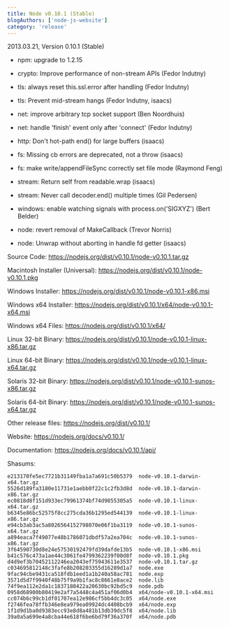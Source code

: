 ```yaml
---
title: Node v0.10.1 (Stable)
blogAuthors: ['node-js-website']
category: 'release'
---
```


2013.03.21, Version 0.10.1 (Stable)

* npm: upgrade to 1.2.15

* crypto: Improve performance of non-stream APIs (Fedor Indutny)

* tls: always reset this.ssl.error after handling (Fedor Indutny)

* tls: Prevent mid-stream hangs (Fedor Indutny, isaacs)

* net: improve arbitrary tcp socket support (Ben Noordhuis)

* net: handle 'finish' event only after 'connect' (Fedor Indutny)

* http: Don't hot-path end() for large buffers (isaacs)

* fs: Missing cb errors are deprecated, not a throw (isaacs)

* fs: make write/appendFileSync correctly set file mode (Raymond Feng)

* stream: Return self from readable.wrap (isaacs)

* stream: Never call decoder.end() multiple times (Gil Pedersen)

* windows: enable watching signals with process.on('SIGXYZ') (Bert Belder)

* node: revert removal of MakeCallback (Trevor Norris)

* node: Unwrap without aborting in handle fd getter (isaacs)

Source Code: https://nodejs.org/dist/v0.10.1/node-v0.10.1.tar.gz

Macintosh Installer (Universal): https://nodejs.org/dist/v0.10.1/node-v0.10.1.pkg

Windows Installer: https://nodejs.org/dist/v0.10.1/node-v0.10.1-x86.msi

Windows x64 Installer: https://nodejs.org/dist/v0.10.1/x64/node-v0.10.1-x64.msi

Windows x64 Files: https://nodejs.org/dist/v0.10.1/x64/

Linux 32-bit Binary: https://nodejs.org/dist/v0.10.1/node-v0.10.1-linux-x86.tar.gz

Linux 64-bit Binary: https://nodejs.org/dist/v0.10.1/node-v0.10.1-linux-x64.tar.gz

Solaris 32-bit Binary: https://nodejs.org/dist/v0.10.1/node-v0.10.1-sunos-x86.tar.gz

Solaris 64-bit Binary: https://nodejs.org/dist/v0.10.1/node-v0.10.1-sunos-x64.tar.gz

Other release files: https://nodejs.org/dist/v0.10.1/

Website: https://nodejs.org/docs/v0.10.1/

Documentation: https://nodejs.org/docs/v0.10.1/api/

Shasums:

```
e213170fe5ec7721b31149fba1a7a691c50b5379  node-v0.10.1-darwin-x64.tar.gz
5526d189fa3180e11731e1aebb0f22c1c2fb3d8d  node-v0.10.1-darwin-x86.tar.gz
ec0818d8f151d933ec79961374bf74d9855305a5  node-v0.10.1-linux-x64.tar.gz
b6345e86bc52575f8cc275cda36b1295ed544139  node-v0.10.1-linux-x86.tar.gz
e94cb3ab3ac5a8026564152798070e06f1ba3119  node-v0.10.1-sunos-x64.tar.gz
a894eaca7f49077e48b1786071dbdf57a2ea704c  node-v0.10.1-sunos-x86.tar.gz
3f64590730d8e24e57530192479fd39dafde13b5  node-v0.10.1-x86.msi
b41c576c473a1ae44c3061fe4799362239f00d8f  node-v0.10.1.pkg
d4d9ef3b70452112246ea2043ef75943611e3537  node-v0.10.1.tar.gz
c034695812148c3fafe8b208203355d16289d1a7  node.exe
9fac94cbe9431ca518fdb1eed1a1b240a58ac781  node.exp
3571d5d7f9940f48b75f9a9b1fac8c8661e8ace2  node.lib
74f9ea112e2da1c1837180422a20630bc92bd5c9  node.pdb
0958d68900b80419e2af7a5448c4a451af06d0b4  x64/node-v0.10.1-x64.msi
cc074b6c99cb1df01707ea12e986cf5bb4dc3c05  x64/node.exe
f2746fea78ffb346e8ea979ea09924dc4408bcb9  x64/node.exp
1f1d9d1ba0d9383ecc93e8d8a481b13db39dc5f8  x64/node.lib
39a0a5a699e4a8cba44e618f6be6bd79f36a370f  x64/node.pdb
```
